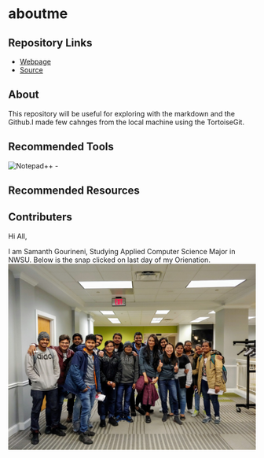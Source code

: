 # aboutme

## Repository Links

* [Webpage](https://samanthgourineni.github.io/aboutme)
* [Source](https://github.com/Samanthgourineni/aboutme/edit/master/README.md)


## About 
This repository will be useful for exploring with the markdown and the Github.I made few cahnges from the local machine using the TortoiseGit. 

## Recommended Tools
![Notepad++](https://notepad-plus-plus.org/) - 
## Recommended Resources


## Contributers
Hi All,

I am Samanth Gourineni, Studying Applied Computer Science Major in NWSU. Below is the snap clicked on last day of my Orienation.
![Image](https://github.com/Samanthgourineni/aboutme/blob/master/Orientation.jpg)
